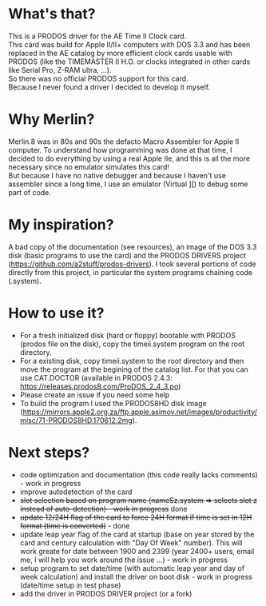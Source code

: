 # What's that?
This is a PRODOS driver for the AE Time II Clock card.  
This card was build for Apple II/II+ computers with DOS 3.3 and has been replaced in the AE catalog by more efficient clock cards usable with PRODOS (like the TIMEMASTER II H.O. or clocks integrated in other cards like Serial Pro, Z-RAM ultra, ...).  
So there was no official PRODOS support for this card.  
Because I never found a driver I decided to develop it myself.  
# Why Merlin?
Merlin.8 was in 80s and 90s the defacto Macro Assembler for Apple II computer. To understand how programming was done at that time, I decided to do everything by using a real Apple IIe, and this is all the more necessary since no emulator simulates this card!  
But because I have no native debugger and because I haven't use assembler since a long time, I use an emulator (Virtual ][) to debug some part of code.  
# My inspiration?
A bad copy of the documentation (see resources), an image of the DOS 3.3 disk (basic programs to use the card) and the PRODOS DRIVERS project (https://github.com/a2stuff/prodos-drivers). I took several portions of code directly from this project, in particular the system programs chaining code (.system).  
# How to use it?
- For a fresh initialized disk (hard or floppy) bootable with PRODOS (prodos file on the disk), copy the timeii.system program on the root directory.  
- For a existing disk, copy timeii.system to the root directory and then move the program at the begining of the catalog list. For that you can use CAT.DOCTOR (available in PRODOS 2.4.3: https://releases.prodos8.com/ProDOS_2_4_3.po)
- Please create an issue if you need some help  
- To build the program I used the PRODOS8HD disk image (https://mirrors.apple2.org.za/ftp.apple.asimov.net/images/productivity/misc/71-PRODOS8HD.170612.2mg).  
# Next steps?
- code optimization and documentation (this code really lacks comments) - work in progress  
- improve autodetection of the card  
- ~~slot selection based on program name (nameSz.system => selects slot z instead of auto-detection) - work in progress~~ done  
- ~~update 12/24H flag of the card to force 24H format if time is set in 12H format (time is converted)~~ - done
- update leap year flag of the card at startup (base on year stored by the card and century calculation with "Day Of Week" number). This will work greate for date between 1900 and 2399 (year 2400+ users, email me, I will help you work around the issue ...) - work in progress 
- setup program to set date/time (with automatic leap year and day of week calculation) and install the driver on boot disk - work in progress (date/time setup in test phase)  
- add the driver in PRODOS DRIVER project (or a fork)  
